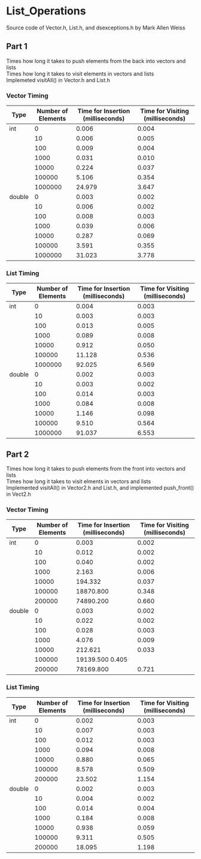 # List_Operations

Source code of Vector.h, List.h, and dsexceptions.h by Mark Allen Weiss

## Part 1
Times how long it takes to push elements from the back into vectors and lists\
Times how long it takes to visit elements in vectors and lists\
Implemeted visitAll() in Vector.h and List.h

### Vector Timing

| Type | Number of Elements | Time for Insertion (milliseconds) | Time for Visiting (milliseconds) |
|-------|-------------------|-------------------|------------------|
|int    |0	                |              0.006|	            0.004|
|    	  |10	                |              0.006|             0.005|
| 	    |100	              |              0.009|             0.004|
| 	    |1000	              |              0.031|           	0.010|
| 	    |10000	            |              0.224|	            0.037|
| 	    |100000	            |              5.106|           	0.354|
| 	    |1000000	          |             24.979|           	3.647|
|double	|0	                |              0.003|           	0.002|
| 	    |10	                |              0.006|           	0.002|
| 	    |100	              |              0.008|           	0.003|
| 	    |1000	              |              0.039|           	0.006|
| 	    |10000	            |              0.287|           	0.069|
| 	    |100000	            |              3.591|           	0.355|
|       |1000000	          |             31.023|           	3.778|

### List Timing

| Type | Number of Elements	| Time for Insertion (milliseconds)	| Time for Visiting (milliseconds) |
|---|---|---|---|
|int	|0	|0.004	|0.003|
| 	|10	  |0.003	|0.003|
|   |100	  |0.013	|0.005|
| 	|1000	  |0.089	|0.008|
| 	|10000	|0.912	|0.050|
| 	|100000	|11.128	|0.536|
| 	|1000000	|92.025	|6.569|
|double	|0	|0.002	|0.003|
| 	|10	      |0.003	|0.002|
| 	|100	    |0.014	|0.003|
| 	|1000	    |0.084	|0.008|
| 	|10000	  |1.146	|0.098|
| 	|100000	  |9.510	|0.564|
| 	|1000000	|91.037	|6.553|


## Part 2
Times how long it takes to push elements from the front into vectors and lists\
Times how long it takes to visit elments in vectors and lists\
Implemented visitAll() in Vector2.h and List.h, and implemented push_front() in Vect2.h

### Vector Timing

| Type | Number of Elements	| Time for Insertion (milliseconds)	| Time for Visiting (milliseconds)|
|---|---|---|---|
|int	|0	|0.003	|0.002|
| 	|10	|0.012	|0.002|
| 	|100	|0.040	|0.002|
| 	|1000	|2.163	|0.006|
| 	|10000	|194.332	|0.037|
| 	|100000	|18870.800	|0.348|
| 	|200000	|74890.200	|0.660|
|double	|0	|0.003	|0.002|
| 	|10	|0.022	|0.002|
| 	|100	|0.028	|0.003|
| 	|1000	|4.076	|0.009|
| 	|10000	|212.621	|0.033|
| 	|100000	|19139.500	0.405|
| 	|200000	|78169.800	|0.721|


### List Timing

|Type |	Number of Elements	|Time for Insertion (milliseconds)	|Time for Visiting (milliseconds)|
|---|---|---|---|
|int	|0	|0.002	|0.003|
| 	|10	|0.007	|0.003|
| 	|100	|0.012	|0.003|
| 	|1000	|0.094	|0.008|
| 	|10000	|0.880	|0.065|
| 	|100000	|8.578	|0.509|
| 	|200000	|23.502	|1.154|
|double	|0	|0.002	|0.003|
| 	|10	|0.004	|0.002|
| 	|100	|0.014	|0.004|
| 	|1000	|0.184	|0.008|
| 	|10000	|0.938	|0.059|
| 	|100000	|9.311	|0.505|
| 	|200000	|18.095	|1.198|

